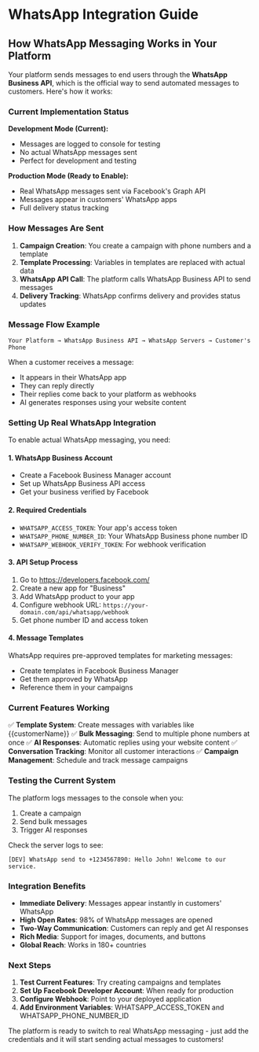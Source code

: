 # WhatsApp Integration Guide

## How WhatsApp Messaging Works in Your Platform

Your platform sends messages to end users through the **WhatsApp Business API**, which is the official way to send automated messages to customers. Here's how it works:

### Current Implementation Status

**Development Mode (Current):**
- Messages are logged to console for testing
- No actual WhatsApp messages sent
- Perfect for development and testing

**Production Mode (Ready to Enable):**
- Real WhatsApp messages sent via Facebook's Graph API
- Messages appear in customers' WhatsApp apps
- Full delivery status tracking

### How Messages Are Sent

1. **Campaign Creation**: You create a campaign with phone numbers and a template
2. **Template Processing**: Variables in templates are replaced with actual data
3. **WhatsApp API Call**: The platform calls WhatsApp Business API to send messages
4. **Delivery Tracking**: WhatsApp confirms delivery and provides status updates

### Message Flow Example

```
Your Platform → WhatsApp Business API → WhatsApp Servers → Customer's Phone
```

When a customer receives a message:
- It appears in their WhatsApp app
- They can reply directly
- Their replies come back to your platform as webhooks
- AI generates responses using your website content

### Setting Up Real WhatsApp Integration

To enable actual WhatsApp messaging, you need:

#### 1. WhatsApp Business Account
- Create a Facebook Business Manager account
- Set up WhatsApp Business API access
- Get your business verified by Facebook

#### 2. Required Credentials
- `WHATSAPP_ACCESS_TOKEN`: Your app's access token
- `WHATSAPP_PHONE_NUMBER_ID`: Your WhatsApp Business phone number ID
- `WHATSAPP_WEBHOOK_VERIFY_TOKEN`: For webhook verification

#### 3. API Setup Process
1. Go to https://developers.facebook.com/
2. Create a new app for "Business"
3. Add WhatsApp product to your app
4. Configure webhook URL: `https://your-domain.com/api/whatsapp/webhook`
5. Get phone number ID and access token

#### 4. Message Templates
WhatsApp requires pre-approved templates for marketing messages:
- Create templates in Facebook Business Manager
- Get them approved by WhatsApp
- Reference them in your campaigns

### Current Features Working

✅ **Template System**: Create messages with variables like {{customerName}}
✅ **Bulk Messaging**: Send to multiple phone numbers at once
✅ **AI Responses**: Automatic replies using your website content
✅ **Conversation Tracking**: Monitor all customer interactions
✅ **Campaign Management**: Schedule and track message campaigns

### Testing the Current System

The platform logs messages to the console when you:
1. Create a campaign
2. Send bulk messages
3. Trigger AI responses

Check the server logs to see:
```
[DEV] WhatsApp send to +1234567890: Hello John! Welcome to our service.
```

### Integration Benefits

- **Immediate Delivery**: Messages appear instantly in customers' WhatsApp
- **High Open Rates**: 98% of WhatsApp messages are opened
- **Two-Way Communication**: Customers can reply and get AI responses
- **Rich Media**: Support for images, documents, and buttons
- **Global Reach**: Works in 180+ countries

### Next Steps

1. **Test Current Features**: Try creating campaigns and templates
2. **Set Up Facebook Developer Account**: When ready for production
3. **Configure Webhook**: Point to your deployed application
4. **Add Environment Variables**: WHATSAPP_ACCESS_TOKEN and WHATSAPP_PHONE_NUMBER_ID

The platform is ready to switch to real WhatsApp messaging - just add the credentials and it will start sending actual messages to customers!